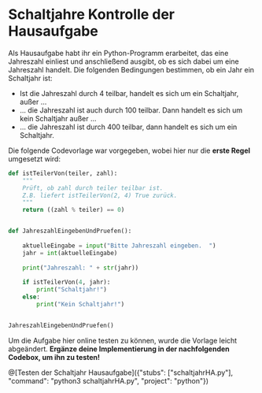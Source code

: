 # Schaltjahre Kontrolle der Hausaufgabe

Als Hausaufgabe habt ihr ein Python-Programm erarbeitet, das eine Jahreszahl einliest und anschließend ausgibt, ob es sich dabei um eine Jahreszahl handelt. Die folgenden Bedingungen bestimmen, ob ein Jahr ein Schaltjahr ist:

- Ist die Jahreszahl durch 4 teilbar, handelt es sich um ein Schaltjahr, außer ...
- ... die Jahreszahl ist auch durch 100 teilbar. Dann handelt es sich um kein Schaltjahr außer ...
- ... die Jahreszahl ist durch 400 teilbar, dann handelt es sich um ein Schaltjahr.

Die folgende Codevorlage war vorgegeben, wobei hier nur die **erste Regel** umgesetzt wird:

```python
def istTeilerVon(teiler, zahl):
    """
    Prüft, ob zahl durch teiler teilbar ist.
    Z.B. liefert istTeilerVon(2, 4) True zurück.
    """
    return ((zahl % teiler) == 0)


def JahreszahlEingebenUndPruefen():
    
    aktuelleEingabe = input("Bitte Jahreszahl eingeben.  ")
    jahr = int(aktuelleEingabe)
    
    print("Jahreszahl: " + str(jahr)) 
    
    if istTeilerVon(4, jahr):
        print("Schaltjahr!")
    else:
        print("Kein Schaltjahr!")


JahreszahlEingebenUndPruefen()
```

Um die Aufgabe hier online testen zu können, wurde die Vorlage leicht abgeändert.
**Ergänze deine Implementierung in der nachfolgenden Codebox, um ihn zu testen!**

@[Testen der Schaltjahr Hausaufgabe]({"stubs": ["schaltjahrHA.py"], "command": "python3 schaltjahrHA.py", "project": "python"})











